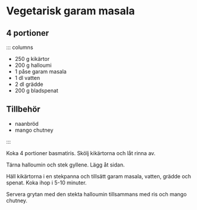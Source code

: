 # Vegetarisk garam masala

## 4 portioner
::: columns

-   250 g kikärtor
-   200 g halloumi
-   1 påse garam masala
-   1 dl vatten
-   2 dl grädde
-   200 g bladspenat

## Tillbehör

-   naanbröd
-   mango chutney

:::

Koka 4 portioner basmatiris. Skölj kikärtorna och låt rinna av.

Tärna halloumin och stek gyllene. Lägg åt sidan.

Häll kikärtorna i en stekpanna och tillsätt garam masala, vatten, grädde
och spenat. Koka ihop i 5-10 minuter.

Servera grytan med den stekta halloumin tillsammans med ris och mango
chutney.
